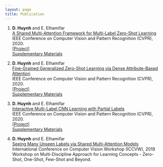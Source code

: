```yaml
---
layout: page
title: Publication
---
```


<ol>
<li>
	<p>
		<b>D. Huynh</b> and E. Elhamifar<br>
		<a href="http://khoury.neu.edu/home/eelhami/publications/MultiAtt-MLZSL-CVPR20.pdf">A Shared Multi-Attention Framework for Multi-Label Zero-Shot Learning</a><br>
		IEEE Conference on Computer Vision and Pattern Recognition (CVPR), 2020.<br>
		<a href="https://github.com/hbdat/cvpr20_LESA">[Project]</a><br>
		<a href="http://www.ccs.neu.edu/home/eelhami/publications/MultiAtt-MLZSL-CVPR20-suppmat.pdf">Supplementary Materials</a><br>
	</p>
</li>

<li>
	<p>
		<b>D. Huynh</b> and E. Elhamifar<br>
		<a href="http://khoury.neu.edu/home/eelhami/publications/FineGrainedZSL-CVPR20.pdf">Fine-Grained Generalized Zero-Shot Learning via Dense Attribute-Based Attention</a><br>
		IEEE Conference on Computer Vision and Pattern Recognition (CVPR), 2020.<br>
		<a href="https://github.com/hbdat/cvpr20_DAZLE">[Project]</a><br>
		<a href="http://www.ccs.neu.edu/home/eelhami/publications/FineGrainedZSL-CVPR20-suppmat.pdf">Supplementary Materials</a><br>
	</p>
</li>

<li>
	<p>
		<b>D. Huynh</b> and E. Elhamifar<br>
		<a href="http://khoury.neu.edu/home/eelhami/publications/InteractiveCMLL-CVPR20.pdf">Interactive Multi-Label CNN Learning with Partial Labels</a><br>
		IEEE Conference on Computer Vision and Pattern Recognition (CVPR), 2020.<br>
		<a href="https://github.com/hbdat/cvpr20_IMCL">[Project]</a><br>
		<a href="http://www.ccs.neu.edu/home/eelhami/publications/InteractiveCMLL-CVPR20-suppmat.pdf">Supplementary Materials</a><br>
	</p>
</li>

<li>
	<p>
		<b>D. Huynh</b> and E. Elhamifar<br>
		<a href="http://www.lsfsl.net/ws/ea/ICCV2019_MDALC_EA07.pdf">Seeing Many Unseen Labels via Shared Multi-Attention Models</a><br>
		International Conference on Computer Vision Workshop (ICCVW), 2019<br>
		Workshop on Multi-Discipline Approach for Learning Concepts - Zero-Shot, One-Shot, Few-Shot and Beyond.
	</p>
</li>
</ol>